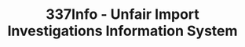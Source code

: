 ---
bigquery: https://console.cloud.google.com/bigquery?p=patents-public-data&d=usitc_investigations&page=dataset&project=sheets-management-319211
citation: US International Trade Commission 337Info Unfair Import Investigations Information
  System
contributors: US International Trade Comission
cost: None
description: US International Trade Commission 337Info Unfair Import Investigations
  Information System contains data on investigations done under Section 337. Section
  337 declares the infringement of certain statutory intellectual property rights
  and other forms of unfair competition in import trade to be unlawful practices.
  Most Section 337 investigations involve allegations of patent or registered trademark
  infringement.
documentation: FAQ and tutorial available on the site
last_edit: 04/11/2022, 05:36:35
location: https://pubapps2.usitc.gov/337external/
maintained_by: US International Trade Comission
schema_fields:
- actualEndDateEvidHear
- publication_number
- dateComplaintFiled
- title
- investigationNo
- ouiiAttorney
- cafcAppeals
- teoIdIssueDate
- actualStartDateEvidHear
- internalRemand
- dateCreated
- finalDetViolation
- docketNo
- investigationType
- scheduledStartDateEvidHear
- lastUpdated
- htsNumbers
- currentActiveALJ
- copyrightNumbers
- patentNumbers
- complainant
- markmanHearing
- finalIdOnViolationDue
- scheduledEndDateEvidHear
- startDateMarkmanHearing
- trademarkNumbers
- patentNumber
- dateOfPublicationFrNotice
- teoProceedingInvolved
- targetDate
- currentStatus
- ouiiParticipation
- respondent
- invUnfairAct
- endDateMarkmanHearing
- teoReliefGranted
- finalIdOnViolationIssue
- finalDetNoViolation
- investigationTermDate
- aljAssigned
- issueDateOtherNonFinal
- teoIdDueDate
- gcAttorney
- id
shortname: unfair_import_investigations
tags:
- import
- legal
- trade
timeframe: 2008-2021 (prior to 2008 downloadable as a JSON file)
title: 337Info - Unfair Import Investigations Information System
uuid: 2721f5ec-e599-4890-9265-9706719fc71e
---